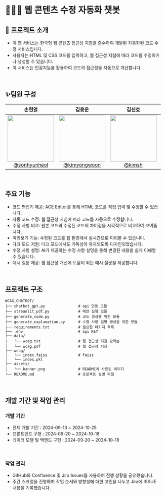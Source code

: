 # 🧑🏻‍💻 웹 콘텐츠 수정 자동화 챗봇

## 🚀 프로젝트 소개

- 이 웹 서비스는 한국형 웹 콘텐츠 접근성 지침을 준수하여 개발된 자동화된 코드 수정 서비스입니다.
- 사용자는 HTML 및 CSS 코드를 입력하고, 웹 접근성 지침에 따라 코드를 수정하거나 생성할 수 있습니다.
- 이 서비스는 인공지능을 활용하여 코드의 접근성을 자동으로 개선합니다.

<br>

## ✨팀원 구성

<div align="center">

| **손현열** | **김용운** | **김신호** | **한지섭** |
| :------: |  :------: | :------: | :------: |
| [<img src="https://github.com/user-attachments/assets/9db34279-78a5-4a60-b0e5-b5930b81e01e" height=150 width=150> <br/> @sonhyunheol](https://github.com/jisubhan) | [<img src="https://github.com/user-attachments/assets/b1e9b2b0-d620-4cea-b03d-62296e6e81e4" height=150 width=150> <br/> @kimyongwoon](https://github.com/jisubhan) | [<img src="https://github.com/user-attachments/assets/9c2fc040-9b18-4cfa-bb77-c5a73ce3b68a" height=150 width=150> <br/> @kimsh](https://github.com/jisubhan) | [<img src="https://github.com/user-attachments/assets/7fb33fee-7166-4067-b9d7-5804b6b4d451" height=150 width=150> <br/> @jisubhan](https://github.com/jisubhan) |

</div>

</div>

<br>

## 주요 기능
- 코드 편집기 제공: ACE Editor를 통해 HTML 코드를 직접 입력 및 수정할 수 있습니다.
- 자동 코드 수정: 웹 접근성 지침에 따라 코드를 자동으로 수정합니다.
- 수정 사항 비교: 원본 코드와 수정된 코드의 차이점을 시각적으로 비교하여 보여줍니다.
- 미리보기 기능: 수정된 코드를 웹 환경에서 실시간으로 미리볼 수 있습니다.
- 다크 모드 지원: 다크 모드에서도 가독성이 유지되도록 디자인되었습니다.
- 수정 사항 설명: AI가 제공하는 수정 사항 설명을 통해 변경된 내용을 쉽게 이해할 수 있습니다.
- 예시 질문 제공: 웹 접근성 개선에 도움이 되는 예시 질문을 제공합니다.
<br>

## 프로젝트 구조

```
WCAG_CHATBOT/
├── chatbot_gpt.py               # api 연동 모듈
├── streamlit_pdf.py             # 메인 실행 모듈
├── generate_code.py             # 코드 생성을 위한 모듈
├── generate_explanation.py      # 수정 사항 설명 생성을 위한 모듈
├── requirements.txt             # 필요한 패키지 목록
├── .env                         # api KEY
├── data/
│   └── wcag.txt                 # 웹 접근성 지침 요약본
│   └── wcag.pdf                 # 웹 접근성 지침 
├── wcag/
│   └── index.faiss              # faiss
│   └── index.pkl                
├── assets/
│   └── banner.png               # README에 사용된 이미지
└── README.md                    # 프로젝트 설명 파일
```

    
<br>

## 개발 기간 및 작업 관리

### 개발 기간

- 전체 개발 기간 : 2024-09-13 ~ 2024-10-25
- 프론트엔드 구현 : 2024-09-20 ~ 2024-10-18
- 데이터 모델 및 백엔드 구현 : 2024-09-20 ~ 2024-10-18

<br>

### 작업 관리

- GitHub와 Confluence 및 Jira Issues를 사용하여 진행 상황을 공유했습니다.
- 주간 스크럼을 진행하며 작업 순서와 방향성에 대한 고민을 나누고 Jira에 ISSUE 내용을 기록했습니다.

<br>

